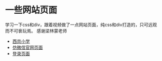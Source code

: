 # 一些网站页面

学习一下css和div，跟着视频做了一点网站页面，纯css和div打造的，只可远观而不可亵玩焉。
感谢梁林蒙老师

- [西京小学](./西京小学练习)
- [仿微信官网页面](./仿微信官网)
- [登录页面](./商学院网络论坛用户资料注册)


